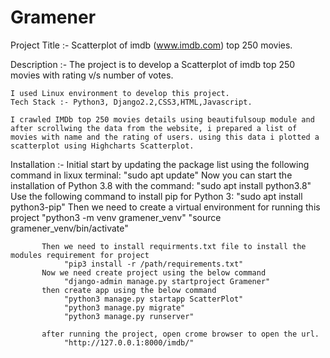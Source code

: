 # Gramener
Project Title :- Scatterplot of imdb (www.imdb.com) top 250 movies.

Description :- The project is to develop a Scatterplot of imdb top 250 movies with rating v/s number of votes.

    I used Linux environment to develop this project.
    Tech Stack :- Python3, Django2.2,CSS3,HTML,Javascript.
    
    I crawled IMDb top 250 movies details using beautifulsoup module and after scrollwing the data from the website, i prepared a list of movies with name and the rating of users. using this data i plotted a scatterplot using Highcharts Scatterplot.
    
Installation :- Initial start by updating the package list using the following command in lixux terminal:
                "sudo apt update"
           Now you can start the installation of Python 3.8 with the command:
                "sudo apt install python3.8"
           Use the following command to install pip for Python 3:
                "sudo apt install python3-pip"
           Then we need to create a virtual environment for running this project 
                "python3 -m venv gramener_venv"
                "source gramener_venv/bin/activate"
              
           Then we need to install requirments.txt file to install the modules requirement for project
                "pip3 install -r /path/requirements.txt"
           Now we need create project using the below command
                "django-admin manage.py startproject Gramener"
           then create app using the below command
                "python3 manage.py startapp ScatterPlot"
                "python3 manage.py migrate"
                "python3 manage.py runserver"
                
           after running the project, open crome browser to open the url.
                "http://127.0.0.1:8000/imdb/"
              
    
